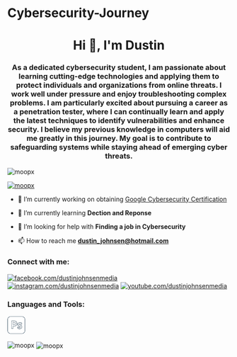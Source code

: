 # Cybersecurity-Journey
<h1 align="center">Hi 👋, I'm Dustin</h1>
<h3 align="center">As a dedicated cybersecurity student, I am passionate about learning cutting-edge technologies and applying them to protect individuals and organizations from online threats. I work well under pressure and enjoy troubleshooting complex problems. I am particularly excited about pursuing a career as a penetration tester, where I can continually learn and apply the latest techniques to identify vulnerabilities and enhance security. I believe my previous knowledge in computers will aid me greatly in this journey. My goal is to contribute to safeguarding systems while staying ahead of emerging cyber threats.</h3>

<p align="left"> <img src="https://komarev.com/ghpvc/?username=moopx&label=Profile%20views&color=0e75b6&style=flat" alt="moopx" /> </p>

<p align="left"> <a href="https://github.com/ryo-ma/github-profile-trophy"><img src="https://github-profile-trophy.vercel.app/?username=moopx" alt="moopx" /></a> </p>

- 🔭 I’m currently working on obtaining [Google Cybersecurity Certification](https://grow.google/certificates/cybersecurity/)

- 🌱 I’m currently learning **Dection and Reponse**

- 🤝 I’m looking for help with **Finding a job in Cybersecurity**

- 📫 How to reach me **dustin_johnsen@hotmail.com**

<h3 align="left">Connect with me:</h3>
<p align="left">
<a href="https://fb.com/facebook.com/dustinjohnsenmedia" target="blank"><img align="center" src="https://raw.githubusercontent.com/rahuldkjain/github-profile-readme-generator/master/src/images/icons/Social/facebook.svg" alt="facebook.com/dustinjohnsenmedia" height="30" width="40" /></a>
<a href="https://instagram.com/instagram.com/dustinjohnsenmedia" target="blank"><img align="center" src="https://raw.githubusercontent.com/rahuldkjain/github-profile-readme-generator/master/src/images/icons/Social/instagram.svg" alt="instagram.com/dustinjohnsenmedia" height="30" width="40" /></a>
<a href="https://www.youtube.com/c/youtube.com/dustinjohnsenmedia" target="blank"><img align="center" src="https://raw.githubusercontent.com/rahuldkjain/github-profile-readme-generator/master/src/images/icons/Social/youtube.svg" alt="youtube.com/dustinjohnsenmedia" height="30" width="40" /></a>
</p>

<h3 align="left">Languages and Tools:</h3>
<p align="left"> <a href="https://www.photoshop.com/en" target="_blank" rel="noreferrer"> <img src="https://raw.githubusercontent.com/devicons/devicon/master/icons/photoshop/photoshop-line.svg" alt="photoshop" width="40" height="40"/> </a> </p>

<p><img align="left" src="https://github-readme-stats.vercel.app/api/top-langs?username=moopx&show_icons=true&locale=en&layout=compact" alt="moopx" /></p>

<p>&nbsp;<img align="center" src="https://github-readme-stats.vercel.app/api?username=moopx&show_icons=true&locale=en" alt="moopx" /></p>


